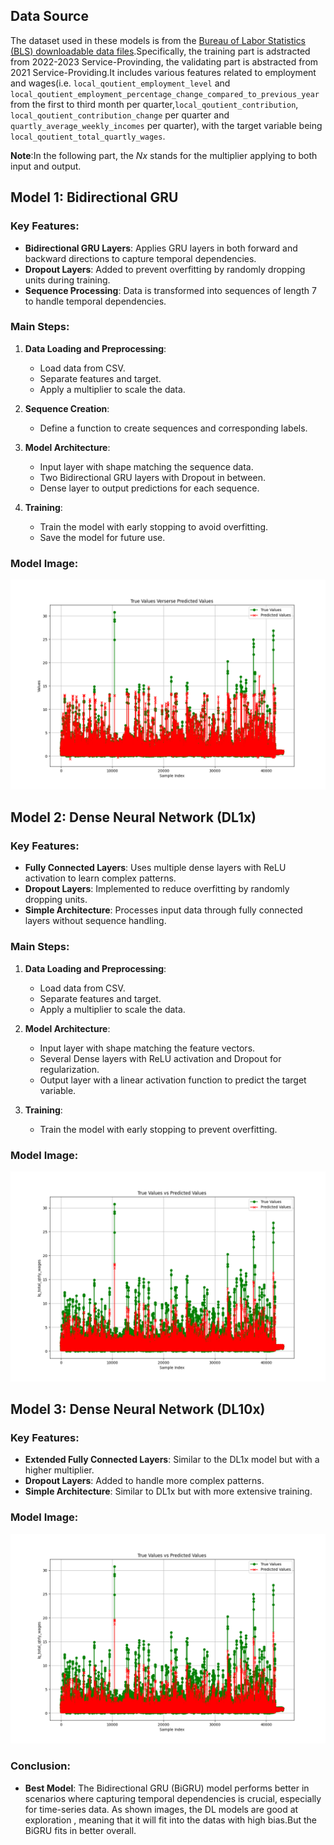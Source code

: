 ## Data Source

The dataset used in these models is from the [Bureau of Labor Statistics (BLS) downloadable data files](https://www.bls.gov/cew/downloadable-data-files.htm).Specifically, the training part is adstracted from 2022-2023 Service-Provinding, the validating part is abstracted from 2021 Service-Providing.It includes various features related to employment and wages(i.e. `local_qoutient_employment_level` and `local_qoutient_employment_percentage_change_compared_to_previous_year` from the first to third month per quarter,`local_qoutient_contribution`, `local_qoutient_contribution_change` per quarter and `quartly_average_weekly_incomes` per quarter), with the target variable being `local_qoutient_total_quartly_wages`.

**Note**:In the following part, the *Nx* stands for the multiplier applying to both input and output.

## Model 1: Bidirectional GRU

### Key Features:
- **Bidirectional GRU Layers**: Applies GRU layers in both forward and backward directions to capture temporal dependencies.
- **Dropout Layers**: Added to prevent overfitting by randomly dropping units during training.
- **Sequence Processing**: Data is transformed into sequences of length 7 to handle temporal dependencies.

### Main Steps:
1. **Data Loading and Preprocessing**:
   - Load data from CSV.
   - Separate features and target.
   - Apply a multiplier to scale the data.

2. **Sequence Creation**:
   - Define a function to create sequences and corresponding labels.

3. **Model Architecture**:
   - Input layer with shape matching the sequence data.
   - Two Bidirectional GRU layers with Dropout in between.
   - Dense layer to output predictions for each sequence.

4. **Training**:
   - Train the model with early stopping to avoid overfitting.
   - Save the model for future use.

### Model Image:
![BiGRU Model](images/accuracy_RNN.png)

## Model 2: Dense Neural Network (DL1x)

### Key Features:
- **Fully Connected Layers**: Uses multiple dense layers with ReLU activation to learn complex patterns.
- **Dropout Layers**: Implemented to reduce overfitting by randomly dropping units.
- **Simple Architecture**: Processes input data through fully connected layers without sequence handling.

### Main Steps:
1. **Data Loading and Preprocessing**:
   - Load data from CSV.
   - Separate features and target.
   - Apply a multiplier to scale the data.

2. **Model Architecture**:
   - Input layer with shape matching the feature vectors.
   - Several Dense layers with ReLU activation and Dropout for regularization.
   - Output layer with a linear activation function to predict the target variable.

3. **Training**:
   - Train the model with early stopping to prevent overfitting.

### Model Image:
![DL1x Model](images/accuracy_DL1x.png)

## Model 3: Dense Neural Network (DL10x)

### Key Features:
- **Extended Fully Connected Layers**: Similar to the DL1x model but with a higher multiplier.
- **Dropout Layers**: Added to handle more complex patterns.
- **Simple Architecture**: Similar to DL1x but with more extensive training.

### Model Image:
![DL10x Model](images/accuracy_DL10x.png)


### Conclusion:
- **Best Model**: The Bidirectional GRU (BiGRU) model performs better in scenarios where capturing temporal dependencies is crucial, especially for time-series data. As shown images, the DL models are good at exploration , meaning that it will fit into the datas with high bias.But the BiGRU fits in better overall.
